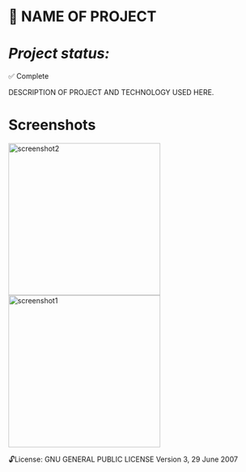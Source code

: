 
:cookie: NAME OF PROJECT 
==============
***Project status:***
==============
:white_check_mark: Complete 
<!-- - [ ] Pending       :hourglass:
<!-- - [ ] Incomplete     :x: -->

DESCRIPTION OF PROJECT AND TECHNOLOGY USED HERE.

Screenshots
===========

<img src="https://github.com/moseleygj/WebPages/blob/master/PROJECT_NAME/.png" alt="screenshot2" width="300px"/>

<img src="https://github.com/moseleygj/WebPages/blob/master/PROJECT_NAME/.png" alt="screenshot1" width="300px"/>


 :unlock:License:
GNU GENERAL PUBLIC LICENSE Version 3, 29 June 2007

